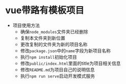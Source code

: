 # vue带路有模板项目

- 项目使用方法
  - 确保`node_modules`文件夹已经删除
  - 复制本文件夹到新位置
  - 更改复制的文件夹为新的项目名称
  - 修改`package.json`中的`name`字段为新项目名称
  - 执行`npm install`初始化项目
  - 修改`public/index.html`里面的title为项目相关信息
  - 修改`README.md`为项目自己的说明信息
  - 执行`npm run serve`启动开发模式服务
